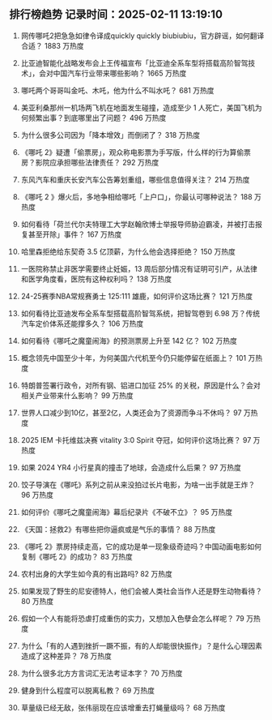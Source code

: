 
## 排行榜趋势 记录时间：2025-02-11 13:19:10
  
  1. 网传哪吒2把急急如律令译成quickly quickly biubiubiu，官方辟谣，如何翻译合适？ 1883 万热度
    
  2. 比亚迪智能化战略发布会上王传福宣布「比亚迪全系车型将搭载高阶智驾技术」，会对中国汽车行业带来哪些影响？ 1665 万热度
    
  3. 哪吒两个哥哥叫金吒、木吒，他为什么不叫水吒？ 681 万热度
    
  4. 美亚利桑那州一机场两飞机在地面发生碰撞，造成至少 1 人死亡，美国飞机为何频繁出事？到底哪里出了问题？ 496 万热度
    
  5. 为什么很多公司因为「降本增效」而倒闭了？ 318 万热度
    
  6. 《哪吒 2》疑遭「偷票房」，观众称电影票为手写版，什么样的行为算偷票房？影院应承担哪些法律责任？ 292 万热度
    
  7. 东风汽车和重庆长安汽车公告筹划重组，哪些信息值得关注？ 214 万热度
    
  8. 《哪吒 2 》爆火后，多地争相给哪吒「上户口」，你最认可哪种说法？ 188 万热度
    
  9. 如何看待「荷兰代尔夫特理工大学赵翰欣博士举报导师胁迫霸凌，并被打击报复甚至开除」事件？ 167 万热度
    
  10. 哈里森拒绝给东契奇 3.5 亿顶薪，为什么他会选择拒绝？ 150 万热度
    
  11. 一医院称禁止非医学需要终止妊娠，13 周后部分情况有证明可引产，从法律和医学角度看，医院有这种权利吗？ 138 万热度
    
  12. 24-25赛季NBA常规赛勇士 125:111 雄鹿，如何评价这场比赛？ 121 万热度
    
  13. 如何看待比亚迪发布全系车型搭载高阶智驾系统，把智驾卷到 6.98 万？传统汽车定价体系还能撑多久？ 106 万热度
    
  14. 如何看待《哪吒之魔童闹海》的预测票房上升至 142 亿？ 102 万热度
    
  15. 概念领先中国至少十年，为何美国六代机至今仍只能停留在纸面上？ 101 万热度
    
  16. 特朗普签署行政令，对所有钢、铝进口加征 25% 的关税，原因是什么？会对相关产业带来什么影响？ 99 万热度
    
  17. 世界人口减少到10亿，甚至2亿，人类还会为了资源而争斗不休吗？ 97 万热度
    
  18. 2025 IEM 卡托维兹决赛 vitality 3:0 Spirit 夺冠，如何评价这场比赛？ 97 万热度
    
  19. 如果 2024 YR4 小行星真的撞击了地球，会造成什么后果？ 97 万热度
    
  20. 饺子导演在《哪吒》系列之前从来没拍过长片电影，为啥一出手就是王炸？ 96 万热度
    
  21. 如何评价《哪吒之魔童闹海》幕后纪录片《不破不立》？ 95 万热度
    
  22. 《天国：拯救2》有哪些把你逼疯或是气乐的事情？ 88 万热度
    
  23. 《哪吒 2》票房持续走高，它的成功是单一现象级奇迹吗？中国动画电影如何复制《哪吒 2》的成功？ 83 万热度
    
  24. 农村出身的大学生如今真的有出路吗? 82 万热度
    
  25. 如果发现了野生的尼安德特人，他们会被人类社会当作人还是野生动物看待？ 80 万热度
    
  26. 假如一个人有能将恐虐打成重伤的实力，又想加入色孽会怎么样呢？ 79 万热度
    
  27. 为什么「有的人遇到挫折一蹶不振，有的人却能很快振作」？是什么心理因素造成了这种差异？ 78 万热度
    
  28. 为什么很多北方方言词汇无法考证本字？ 70 万热度
    
  29. 健身到什么程度可以脱离私教？ 69 万热度
    
  30. 草量级已经无敌，张伟丽现在应该增重去打蝇量级吗？ 68 万热度
    